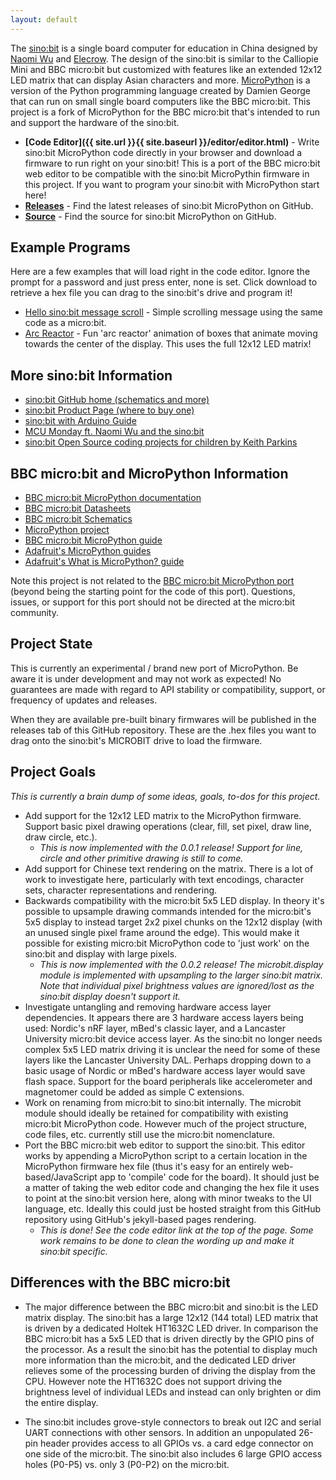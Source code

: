 ```yaml
---
layout: default
---
```

The [sino:bit](https://github.com/sinobitorg/hardware) is a single board
computer for education in China designed by [Naomi
Wu](https://twitter.com/realsexycyborg?lang=en) and
[Elecrow](https://www.elecrow.com). The design of the sino:bit is similar  to
the Calliopie Mini and BBC micro:bit but customized with features like an
extended 12x12 LED matrix that can display Asian characters and more.
[MicroPython](http://www.micropython.org) is a version of the Python programming
language created by Damien George that can run on small single board computers
like the BBC micro:bit. This project is a fork of MicroPython for the BBC
micro:bit that's intended to run and support the hardware of the sino:bit.

-   **[Code Editor]({{ site.url }}{{ site.baseurl }}/editor/editor.html)** - Write sino:bit MicroPython code directly in your
    browser and download a firmware to run right on your sino:bit!  This is a
    port of the BBC micro:bit web editor to be compatible with the sino:bit
    MicroPythin firmware in this project.  If you want to program your sino:bit
    with MicroPython start here!
-   **[Releases](https://github.com/tdicola/sinobit-micropython/releases)** -
    Find the latest releases of sino:bit MicroPython on GitHub.
-   **[Source](https://github.com/tdicola/sinobit-micropython)** - Find the
    source for sino:bit MicroPython on GitHub.

## Example Programs

Here are a few examples that will load right in the code editor.  Ignore the
prompt for a password and just press enter, none is set. Click download
to retrieve a hex file you can drag to the sino:bit's drive and program it!

-   [Hello sino:bit message scroll](https://tdicola.github.io/sinobit-micropython/editor/editor.html?n=U2FsdGVkX19OZgL5SE%2FD4W00fsSqF5lku5amyGYUdMM%3D&c=U2FsdGVkX1%2FW6HbRDRo0VnM8WMiouQkKtrXZNg6PRPotusuRWXNPlT2g346t07JK&s=U2FsdGVkX1%2B%2BWgukDIVDp4%2BcmR8sooljcBRNItbSufr1ze%2BeNwwvl7554qmbu3oCDetd0oK6f0P%2FfGznJEIA2ZC1LkhKcVUeKdo1x68xUWd9UkoMGPiqrXdfkmO%2Fk7vc1VaDLGN5C2oWLKsTu16ITSVeN%2FF776Iv4hpUNs%2Fhb2DwIRN7zAiVzVyx13H%2BmhnXMLZSWi14OvXrwq8JKeqDk%2F%2FUx%2BoYoV%2FWg59ZRbqQUmM%3D&h=) - Simple scrolling message using the same code as a micro:bit.
-   [Arc Reactor](https://tdicola.github.io/sinobit-micropython/editor/editor.html?n=U2FsdGVkX1939aVlzc3G3ozmcjeEzDDlXMxv5Qb5A9g%3D&c=U2FsdGVkX189q%2FN%2BkOLdZjQDwjYUqo0PdYN%2B%2BQPGzr2pdkkFGjkiZppKLKVTOd6b&s=U2FsdGVkX1%2B81lkkyRNUSnF%2Bc%2BEgcPjX6OhP6UC2ULW%2B1MfLkyovadCsLtCQYKTp%2FuL3qizSemUeuHlaLQC%2Brjs8cFV1Fs4InCrENvUCE2K%2BXJVDBYC5ZdgLorOzYlInEkbovJjMrq28vEWlRFiX38Zo2NEksDcCTRg8FeZvXpMWucz7xR%2FsDZNaQdfFebK%2BvhugLLFpwjLY1nPFdbYmwS9caHx2tcsZ7%2BxIVTF6cACN2y2htaaV9iqRrzgQ722FiybQvK2kLPoTUF3D7S52fDt%2Bo7zLVrNPWH1L0d8kbiZm%2F%2BjOCc7HaMRJ5kTzMM87lQ6oXzR6yl9r8GvbJbOw9PFmoKBV2dovayieY%2FtA1Enh1JsxqWseAgwRdk640wY16QAGoWw1ShNdTjqZaB7U%2FTCxcYuvwFpT10ACkaEDDVl94sOFND%2BlmJAR3IYhkaYxNHoXaVZJLzzaEFJD%2FumRltsJXEvW90Dr1J9T8oqh4uNfLP3fo1BTi%2BX17KqJPW1vod%2FIhzhrJ8mNt1%2FcY77Fqx3PF%2FfkK4CuaS%2B5FSbTegLug8j0VY2cj1MBVSK39P6Qfn7X%2B5AoGkv956GEtYQS0kk0%2FjpX0nKQVJDTSfhNivS6%2Bzui8vwZVA2VoKk1WZQatil8SHFmMtgMAoygGqHdzwl2zwJ4R8ye9wzfgF1wElqGQJNcyi4etzif0fX9DY1EZI1I5ibbCFYCugNAYX3%2BdwUyPEQkdpJe3E0H%2Bqx%2BHe690ZlHeMCzthGA%2B22aynS4mJx98VyJDQdMr54Kdc8i6vAJbVFl4Wb6KV5mRjE42858CVqmUrluGIPdCaxUAiQAxqf3D9%2FhpmM2JwNhA6DHKUHV0clI08XbKvNCX4A%2F8MynlynL8lsv5ee0oMZAmn6DRx33yJd7Api%2F6zoLVrb0D%2FakCwCKdUrMdV4vosaam1gUwdx964X%2B9suVoN9TQ0zX8KMEJjhWR%2BuiCU8jIZRz2GlLpoFqeKSWcpoR8KdHilo0hxkcLuIm7q40REMF4fsZcdJOl6blXUqEafkBp0SrbWS1RLvDNZ%2Fqm82NMaw3e%2BGlAninHJasxX9mH2NuRLr9bCsegr9PMwIdAAbfCpGZKTA3Enmd5f1BaQ0Ve7sK5NAY2Va8dw4s%2BEpB6ZQ2cDFR1GG6RPc3zbeDDy3O59V1WiHz4PUvDPkl01cxs6bmJJGDmYdsrzNQeehyH7jDO%2F7nJq4MaiBjyImEwuy6Csb6Wm5Rp4tT%2F9%2Bp8m2SG22WPy0mHZCPWB4Y01sFN4nkY9ki%2BQlXccp%2B58aIbgFO%2Bz92UzBdKXv24GGFY0p7ywkWz9XPtnPOTvDqTCkRCRX%2F471aUA%2FbBoo9jZEqk86dAv%2BIoqTbM3%2BS5Kw%2BjPXihCHfNLBZojSgOyKpB2ZQsFS%2BNyT7ob11PRm8mw2LHXWYEsq6WB11xA67YmpR4FniEtW3PnHqFjuglOc2KS9zHAk8p5LKXLGFvV4urkrB7rAgCbZNxrIrkk5ybnAhZp%2FYPSCMbkPc5eyrabhP5GHJGv%2B8IAtLYdEn4ifr6%2FnE91PnIlYFBgA7Xsr5i8wcgh7BqTvTAIhIbqOFAitEdXBnu9Czit0338KuCL2trbis0rv5GiH4%2FKnSPGeda0ZMm4B99CQxDmNAQIRn%2BvcucXJPmffiS1CjbgSZ9iexYCd0%2Brvb1VqKQgz5scnUlus5IFeIUeAOhARColamsZy5AZcl7NJnaa50Mx1PnBH%2F0eZhQ3WU0RbuVwFh84EIQoqrNhCHHZN4MFVfMFSA9ete9LNec5JttV6ytP9GCuzhea1NzUGt0I8Rh8TSqm32BsIz0%2F5qHquk%2B2Qwerrdivcv5f70yVIPwBjyPhWF63O8v1p2rsv7MULorOZBeLhNB93f4lw5PdCd0kianQSpuug4pi3G%2B9l02sux1NZjMYMwlv6Vl3UcrAzp2zZbou5sXOq62tOWzK8iZ6Da4h3wc%2BDjk0%2FAi0fOxNplQY41XZQUD5SuEav8HktVjkhwZitcodQ5leQjaaHMWG6hs9sk%2F%2Fn%2F%2B7tKrEartE3oqPf6It6j3QLv%2Flarho%2F56QrHK0fhOwJo72oB3o97p%2F1F0Q3QRntbxDz9fywdHpkp0VnsSMcQeIKZyBR3s3Ox%2Fo%2B41KbHRWalgI5fk%2BYJqm37ruubOT71gUPnhFbU%2F1vdkTU%2Bg7rbFjLCJUN0I5iXA8cbJIa53IZyUVTaYvvwWm3csuwnovxQom%2B%2Bi0LUuYHNWd9D9qSlvDDfxO1ToP%2BQgZZzH8igCBYN%2BYe9SSJIhLWwpNHsmsu%2F%2FSJKWe2%2B66j%2B0PZPSqGGK6OkTX1Po%2FpJfr8JXo89Llb8AvaL5hHJ0rOWU97t2xzPasSUasgessczgNFyolAOin36NFuyVUWqus2PCOysLezo0wIz5sUYIxkB23sLUdRiljjmNc99zOTZBJFWICi19vBKlYymyT2gHXNi9QIqMkcDzM%2B2%2BPNHa1xyr7XF6yZNb498p5ydx%2Fefdq5%2Bop2gSL8FpL2yxR6NWgS6bGGnu%2BJwWIW6OBOHmgCn%2BSUJn0NPh8B11EKpZ4WZ1%2FWZoRctSsRtZSgKfk4BFUxAqMp1Hx959CXkSrFsb%2BNhORlLeWN%2BvMsT2gV2pzjoRgsM4o8Inj0lW2h91PK0PTvdMp0NLBT%2FGr1hlEcXBSYl1EKcllYizb0ibpYo1QFDzJDHaL0MHd8HLf14lZNZZofibstSDw8jjX%2BUqLDWSgOT36EZcthh5hhYgX%2F0%2FVIlaJFQP0neovVso9stqcSH%2FKYRrlAqZAZjXZhnunEtdAhlH%2BXgOfLapKR26lkdhNFAwxybrTQeoJcDXkT9xxDkQK%2BKx9b8nBsdQHNQp0k0o8TVDpWULY0Arani3nf5EQp9RLljO%2FlDkuYlUJy7NToC%2FOH7dMIgUNx3AZwvuB0VU8szbpRGUmIidw490XTpV4ApzKBdC%2BZHaqDjSWkMRVPJGeuy7XH%2FjnLCc4UMDF143FI1R9agTivT2cFePxePoD9zCZkvaUeFllPiYsJRfyz%2BPCHQs%2F0LCY%2Fu3BwzrSBj9lmAf9X3znolHUlFZbNxSwKTg2zS3rApDn2N2KxtSC9zvzNP%2B7OCY4zZi%2B%2BbJeQ8MWIpPEHsdX7acORJLewA18%2FgcHKX5AKkswESA7Pe28T%2BwF643F7vtTxwtipYA3mk%2FaWO0uf5uqFwnUkdn7t%2Bk7KBKMqdcSnZ0AUzQtgTsjgNX7mtiixlKPl%2BYxs4g57J1i1jEfSbW6gKqUtcYTkD9BBcgHEvq1SPWN%2FATL4Qcc87SWdQFrCkh58Lufd9b6VVG%2BTJU5kSEJcxlPvw3l3LkA3kb1Bq6%2BLEqHky79RtWmE55heBkqsXTBKodAJdjhmv5Kxj1e9mR0BkprU7fLXRGg5C8TBURo40hx%2Bsrq6rv30YnkxrYB5q%2FOEoezSQYD9%2BwzP0ad0lcOQwMyQ7e7rLCBJwRc%2FiB%2Be89ZkEUOITlGaohVhrqwjAXYi50KjAYivqOw60%2FGzu2poFcxfLWVaH1OBWbKQCYAqNp2IHWVJxnLzKXs3cxBiFl5VtWlkEu830wbgpYUwkDY%2FfbFdprKEOTprcyETDbrctzZ7XtgjmFymtzuV33gbTgaifkwmon6sEsoaElmRCDBb4oLmTN6JnHupsz3VQ%2FRsHi8C3A3jdkGxIXggifnotu4GR%2FBcfGtOA1N2ONfOdYlnWOwl4sZm6a60PEEMBSLFp1k3DA%2Bh5zlxKSjldKvXT2VSjQq0yexqt38C8l8smyv%2BYq%2FxvT%2BgiPufgec%2BS2R82f%2FiZdq%2F7btyeT7z4ZYKS5DX9JJ%2FHy8l18zgdGpP0DMOFCs35Qywq694pq86osOywt2Do3MQmtijKpcgBorRGaixgtzJxflSn14oJunaIi1%2B8GfjI52I4yj%2FEUK39s40PYrL1X9L3rlkApmzRQHKm9JSqhbSRDi2NT9V6COqTEa%2BdiFlIq%2BElJ3yxkr6tLoWT9%2FEjvekmVqoQHWLH3leQcNQ3FRi%2Fwv7WP4EOTHrDeCkpBV8zmVEA8vu95QYtC9Osf2c3Wo9Mn8x%2BY5ZMXXmN6NDSRn35%2FLIdfpH7N2KjQVbDmjfbXwcKCOWQN6LIxnW%2FyCZ7rMCMRhH0poELhQsAfRiSAk9WXgN%2B5TGSIvFVhGBxGLQqkMsBXhXNYoWQiz%2ByJoaiwM%2BBIE5Cnf6hr7nlCDxYAxxsgxc0wbnF7%2BufG%2BKb9Ob08DkvVf%2BTxsVy6Zo5mysmRJxzkMl8EvBupsDBIqmTEYALBlPrwK%2FTonTqJhrF30U0II8mD3xJFtzXVUJVSuvJaDxgeYU40yJkLyhYpGa6hY%2B2GMMVyhdrE73kzrEbadKYQhmoGXlVqGcuo1Q2cogiDpGlGagJJ3M3KMfJEv8w0i9hPc0JTldcafjOPGBsgjQPRxWqMHQ3igd%2Fllj6d9C7LK0woJtw9fkacUzfu8aqjNi21%2Bz0KaSRJmSrfSU%2B4twrWpItDoIRTel9Q71GwZYZcuLhN13pZbaqkecG7NW7QSNSjgYqxzESo0mQOwbpylKIUAARbr60iWaTY3qOUoCwqhNVGWrijTV1h54oIcjhmLlAeSZf9u3sk99V%2Fm3SDlJJ0hhXzQLvd%2FtMmt41s6gfCCpiZApKAHrkz17%2BxQjTw7B0B%2ByrqYWAhGu2JNZ7h3MJBycOWuP9UYqlIXHmcbvl0UyUt%2BnuK24A83ZrXipCbVuhUkurhYmPpNeJG77zLOwn4zuMdZkOoMu2lhSuVE%2BhAQtvoe696LoV3uXzFcC9j%2B%2B53vPieYfrNWHY5UEVGta7rB1lqeWMNx7VtZsBEdGsLALJHsVllcppZQB3FbtYaqUgbU9WINiHjDFlUj2V96n5YrNhx%2BIHtNf3WM57hMhlMzWE8R0r%2BgCnPSjdpef72xsx%2Ba%2BFP8PWyuUJfL%2Fzf1UYOepajZmW4ZHKqd6FQmelIYVY7BJ4cX3RwyRrQ3Cfg1gfn5fFk5NhQfKopuvVzaRDIXphx8kr8q%2FUWTTb3Yh%2BQ87eLP0xyU4r8A9Yb3ZijKLTk7UCXyUzZcTeBpuJ%2FzchO64NFOAxYeRTkx50xDFPyBrBNGyC2T52KWBvMKMxTcyKUo05vdaPCO0NzrR6ho5n2Osr1DKAr0ScWs7zEuUrJ27xBBXubkqY7MZyxLQI%2BGaITtpO%2FTR%2FhN5hD9JY5n%2F%2BzfKdXrs%2B2uJgyA%2BxTU9DcFEp8q61I8NEpVhxQtr7YFGMctUqvI8BrvezG6g1FNeV0qMJj5W0GiJprqjk%2BtiAo0C9A3Ie6hWpESCV74NoWLGD822gWeC%2FWSJKyon81CnwtsUkfMIEJSh03UTMRirHG9Mr2cHMaA%3D%3D&h=) - Fun 'arc reactor' animation of boxes that animate moving towards the center of the display.  This uses the full 12x12 LED matrix!

## More sino:bit Information

-   [sino:bit GitHub home (schematics and more)](https://github.com/sinobitorg/hardware)
-   [sino:bit Product Page (where to buy one)](https://www.elecrow.com/sino-bit-v1-0.html)
-   [sino:bit with Arduino Guide](https://learn.adafruit.com/sino-bit-with-arduino/dastels-overview)
-   [MCU Monday ft. Naomi Wu and the sino:bit](https://www.youtube.com/watch?v=81JzsTOmM28)
-   [sino:bit Open Source coding projects for children by Keith Parkins](https://medium.com/dark-mountain/sino-bit-3691a7decf68)

## BBC micro:bit and MicroPython Information

-   [BBC micro:bit MicroPython documentation](https://microbit-micropython.readthedocs.io/en/latest/)
-   [BBC micro:bit Datasheets](http://tech.microbit.org/hardware/schematic/)
-   [BBC micro:bit Schematics](https://github.com/bbcmicrobit/hardware)
-   [MicroPython project](http://www.micropython.org/)
-   [BBC micro:bit MicroPython guide](http://microbit.org/guide/python/)
-   [Adafruit's MicroPython guides](http://learn.adafruit.com/category/micropython)
-   [Adafruit's What is MicroPython? guide](https://learn.adafruit.com/micropython-basics-what-is-micropython)

Note this project is not related to the [BBC micro:bit MicroPython
port](https://github.com/bbcmicrobit/micropython) (beyond being the starting
point for the code of this port). Questions, issues, or support for this port
should not be directed at the micro:bit community.

## Project State

This is currently an experimental / brand new port of MicroPython.  Be
aware it is under development and may not work as expected!  No guarantees
are made with regard to API stability or compatibility, support, or
frequency of updates and releases.

When they are available pre-built binary firmwares will be published in the
releases tab of this GitHub repository.  These are the .hex files you want
to drag onto the sino:bit's MICROBIT drive to load the firmware.

## Project Goals

_This is currently a brain dump of some ideas, goals, to-dos for this project._

-   Add support for the 12x12 LED matrix to the MicroPython firmware.  Support
    basic pixel drawing operations (clear, fill, set pixel, draw line, draw
    circle, etc.).
    -   _This is now implemented with the 0.0.1 release! Support for line,
        circle and other primitive drawing is still to come._
-   Add support for Chinese text rendering on the matrix.  There is a lot of
    work to investigate here, particularly with text encodings, character sets,
    character representations and rendering.
-   Backwards compatibility with the micro:bit 5x5 LED display.  In theory it's
    possible to upsample drawing commands intended for the micro:bit's 5x5
    display to instead target 2x2 pixel chunks on the 12x12 display (with an
    unused single pixel frame around the edge).  This would make it possible for
    existing micro:bit MicroPython code to 'just work' on the sino:bit and display
    with large pixels.
    -   _This is now implemented with the 0.0.2 release!  The microbit.display
        module is implemented with upsampling to the larger sino:bit matrix.
        Note that individual pixel brightness values are ignored/lost as the
        sino:bit display doesn't support it._
-   Investigate untangling and removing hardware access layer dependencies.  It
    appears there are 3 hardware access layers being used: Nordic's nRF layer,
    mBed's classic layer, and a Lancaster University micro:bit device access layer.
    As the sino:bit no longer needs complex 5x5 LED matrix driving it is unclear
    the need for some of these layers like the Lancaster University DAL.  Perhaps
    dropping down to a basic usage of Nordic or mBed's hardware access layer would
    save flash space.  Support for the board peripherals like accelerometer and
    magnetomer could be added as simple C extensions.
-   Work on renaming from micro:bit to sino:bit internally.  The microbit module
    should ideally be retained for compatibility with existing micro:bit MicroPython
    code.  However much of the project structure, code files, etc. currently still
    use the micro:bit nomenclature.
-   Port the BBC micro:bit web editor to support the sino:bit.  This editor works by
    appending a MicroPython script to a certain location in the MicroPython firmware
    hex file (thus it's easy for an entirely web-based/JavaScript app to 'compile'
    code for the board).  It should just be a matter of taking the web editor code
    and changing the hex file it uses to point at the sino:bit version here, along
    with minor tweaks to the UI language, etc.  Ideally this could just be hosted
    straight from this GitHub repository using GitHub's jekyll-based pages rendering.
    -   _This is done!  See the code editor link at the top of the page.  Some work remains to be done to clean the wording up and make it sino:bit specific._

## Differences with the BBC micro:bit

-   The major difference between the BBC micro:bit and sino:bit is the
    LED matrix display.  The sino:bit has a large 12x12 (144 total) LED
    matrix that is driven by a dedicated Holtek HT1632C LED driver.  In
    comparison the BBC micro:bit has a 5x5 LED that is driven directly
    by the GPIO pins of the processor.  As a result the sino:bit has the
    potential to display much more information than the micro:bit, and
    the dedicated LED driver relieves some of the processing burden of
    driving the display from the CPU.  However note the HT1632C does not
    support driving the brightness level of individual LEDs and instead can
    only brighten or dim the entire display.

-   The sino:bit includes grove-style connectors to break out I2C and
    serial UART connections with other sensors.  In addition an unpopulated
    26-pin header provides access to all GPIOs vs. a card edge connector
    on one side of the micro:bit.  The sino:bit also includes 6 large
    GPIO access holes (P0-P5) vs. only 3 (P0-P2) on the micro:bit.
